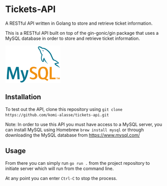 # Tickets-API

A RESTful API written in Golang to store and retrieve ticket information.

This is a RESTful API built on top of the gin-gonic/gin package that uses a MySQL database in order to store and retrieve ticket information. 

![](mysql.png)

## Installation

To test out the API, clone this repository using `git clone https://github.com/komi-alasse/tickets-api.git`

Note: In order to use this API you must have access to a MySQL server, you can install MySQL using Homebrew `brew install mysql` or through downloading the MySQL database from https://www.mysql.com/

## Usage

From there you can simply run `go run .` from the project repository to initiate server which will run from the command line. 

At any point you can enter `Ctrl-C` to stop the process.



